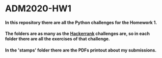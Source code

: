 # ADM2020-HW1

#### In this repository there are all the Python challenges for the Homework 1.
#### The folders are as many as the [Hackerrank](https://www.hackerrank.com/dashboard) challenges are, so in each folder there are all the exercises of that challenge. 
#### In the 'stamps' folder there are the PDFs printout about my submissions.
